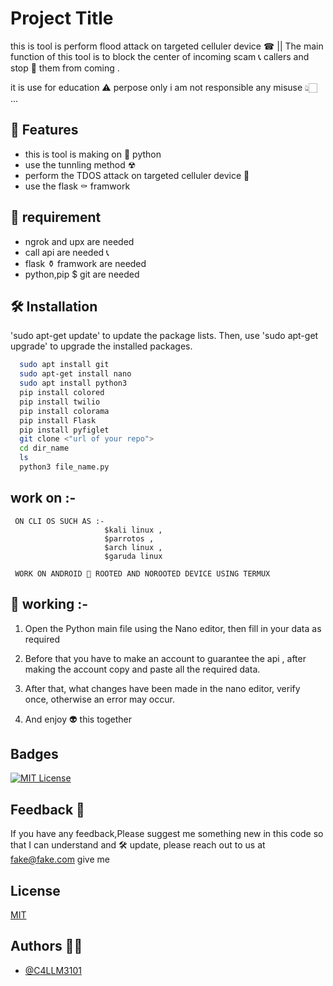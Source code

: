 
# Project Title

this is tool is perform flood attack on targeted celluler device ☎ || The main function of this tool is to block the center of incoming scam 📞
 callers and stop 📴  them from coming  .


it is use for education ⚠ perpose only i am not responsible any misuse 👆🏻 ...



##  🌈  Features

- this is tool is making on  🐍 python 
- use the tunnling method ☢ 
- perform the TDOS attack on targeted celluler device 👾 
- use the flask ⚰  framwork 

## 🔎 requirement 

* ngrok and upx  are needed 
* call api are needed 📞
*  flask ⚱ framwork are needed 
*  python,pip $ git are needed 

## 🛠 Installation

 'sudo apt-get update' to update the package lists. Then, use 'sudo apt-get upgrade' to upgrade the installed packages. 

```bash
  sudo apt install git
  sudo apt-get install nano
  sudo apt install python3
  pip install colored
  pip install twilio
  pip install colorama
  pip install Flask
  pip install pyfiglet
  git clone <"url of your repo">
  cd dir_name
  ls 
  python3 file_name.py 
```
## work on :- 

     ON CLI OS SUCH AS :- 
                         $kali linux ,
                         $parrotos , 
                         $arch linux ,
                         $garuda linux 
    
     WORK ON ANDROID 📱 ROOTED AND NOROOTED DEVICE USING TERMUX 

    
## 📢 working :- 
1. Open the Python main file using the Nano editor, then fill in your data as required 

2. Before that you have to make an account to guarantee the api , after making the account copy and paste all the required data.

3. After that, what changes have been made in the nano editor, verify once, otherwise an error may occur.

 4. And enjoy 👽  this together 



## Badges

[![MIT License](https://img.shields.io/badge/License-MIT-green.svg)](https://choosealicense.com/licenses/mit/)


## Feedback 💱

If you have any feedback,Please suggest me something new in this code so that I can understand and  🛠 update, please reach out to us at fake@fake.com give me 


## License

[MIT](https://choosealicense.com/licenses/mit/)


## Authors ✍🏼 

- [@C4LLM3101](https://www.github.com/octokatherine)



